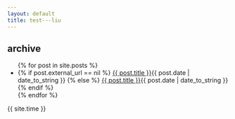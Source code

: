 ```yaml
---
layout: default
title: test---liu
---
```


<h2>archive</h2>
<ul id="archive">
{% for post in site.posts %}
  <li class="post-{{ post.category }}">
  {% if post.external_url == nil %}
    <a href="{{ post.url }}">{{ post.title }}</a><abbr>{{ post.date | date_to_string }}</abbr>
  {% else %}
    <a href="{{ post.external_url }}">{{ post.title }}</a><abbr>{{ post.date | date_to_string }}</abbr>
  {% endif %}
  </li>
{% endfor %}
</ul>

{{ site.time }}
